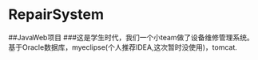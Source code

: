 # RepairSystem
##JavaWeb项目
###这是学生时代，我们一个小team做了设备维修管理系统。
基于Oracle数据库，myeclipse(个人推荐IDEA,这次暂时没使用)，tomcat.



